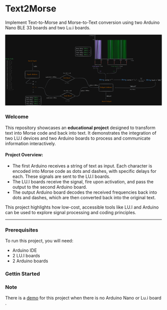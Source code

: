 # Text2Morse

Implement Text-to-Morse and Morse-to-Text conversion using two Arduino Nano BLE 33 boards and two Lu.i boards.

![Architecture](figures/graph.png)

### Welcome  

This repository showcases an **educational project** designed to transform text into Morse code and back into text. It demonstrates the integration of two LU.I devices and two Arduino boards to process and communicate information interactively.  

#### Project Overview:  
- The first Arduino receives a string of text as input. Each character is encoded into Morse code as dots and dashes, with specific delays for each. These signals are sent to the LU.I boards.  
- The LU.I boards receive the signal, fire upon activation, and pass the output to the second Arduino board.  
- The output Arduino board decodes the received frequencies back into dots and dashes, which are then converted back into the original text.  

This project highlights how low-cost, accessible tools like LU.I and Arduino can be used to explore signal processing and coding principles.  

---

### Prerequisites  

To run this project, you will need:  
- Arduino IDE  
- 2 LU.I boards  
- 2 Arduino boards  

### Gettin Started

### Note

There is a [demo](https://chubetho.github.io/Text2MorseWeb/) for this project when there is no Arduino Nano or Lu.i board  .
